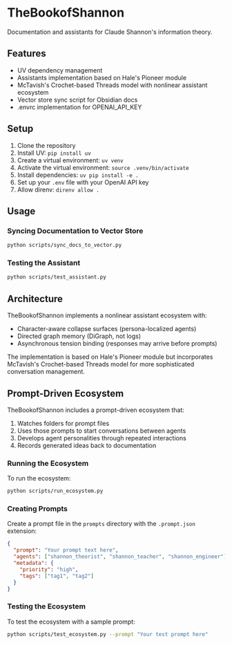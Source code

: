 # TheBookofShannon

Documentation and assistants for Claude Shannon's information theory.

## Features

- UV dependency management
- Assistants implementation based on Hale's Pioneer module
- McTavish's Crochet-based Threads model with nonlinear assistant ecosystem
- Vector store sync script for Obsidian docs
- .envrc implementation for OPENAI_API_KEY

## Setup

1. Clone the repository
2. Install UV: `pip install uv`
3. Create a virtual environment: `uv venv`
4. Activate the virtual environment: `source .venv/bin/activate`
5. Install dependencies: `uv pip install -e .`
6. Set up your `.env` file with your OpenAI API key
7. Allow direnv: `direnv allow .`

## Usage

### Syncing Documentation to Vector Store

```bash
python scripts/sync_docs_to_vector.py
```

### Testing the Assistant

```bash
python scripts/test_assistant.py
```

## Architecture

TheBookofShannon implements a nonlinear assistant ecosystem with:
- Character-aware collapse surfaces (persona-localized agents)
- Directed graph memory (DiGraph, not logs)
- Asynchronous tension binding (responses may arrive before prompts)

The implementation is based on Hale's Pioneer module but incorporates McTavish's Crochet-based Threads model for more sophisticated conversation management.

## Prompt-Driven Ecosystem

TheBookofShannon includes a prompt-driven ecosystem that:

1. Watches folders for prompt files
2. Uses those prompts to start conversations between agents
3. Develops agent personalities through repeated interactions
4. Records generated ideas back to documentation

### Running the Ecosystem

To run the ecosystem:

```bash
python scripts/run_ecosystem.py
```

### Creating Prompts

Create a prompt file in the `prompts` directory with the `.prompt.json` extension:

```json
{
  "prompt": "Your prompt text here",
  "agents": ["shannon_theorist", "shannon_teacher", "shannon_engineer"],
  "metadata": {
    "priority": "high",
    "tags": ["tag1", "tag2"]
  }
}
```

### Testing the Ecosystem

To test the ecosystem with a sample prompt:

```bash
python scripts/test_ecosystem.py --prompt "Your test prompt here"
```
